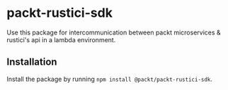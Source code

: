 # packt-rustici-sdk

Use this package for intercommunication between packt microservices & rustici's api in a lambda environment.

## Installation

Install the package by running `npm install @packt/packt-rustici-sdk`.